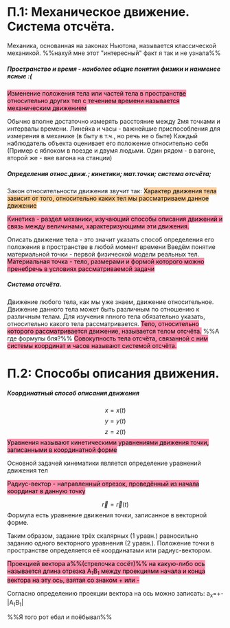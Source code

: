 # П.1: Механическое движение. Система отсчёта.

Механика, основанная на законах Ньютона, называется классической механикой. %%нахуй мне этот "интересный" факт я так и не узнала%%
##### Пространство и время - наиболее общие понятия физики и наименее ясные :(
<mark style="background: #FF5582A6;">Изменение положения тела или частей тела в пространстве относительно других тел с течением времени называется механическим движением</mark>

Обычно вполне достаточно измерять расстояние между 2мя точками и интервалы времени. Линейка и часы - важнейшие приспособления для измерения в механике (в быту в т.ч., но речь не о быте)
Каждый наблюдатель объекта оценивает его положение относительно себя (Пример с яблоком в поезде и двумя людьми. Один рядом - в вагоне, второй же - вне вагона на станции)

##### Определения относ.движ.; кинетики; мат.точки; система отсчёта;

Закон относительности движения звучит так:
<mark style="background: #FFB86CA6;">Характер движения тела зависит от того, относительно каких тел мы рассматриваем данное движение</mark>

<mark style="background: #FF5582A6;">Кинетика - раздел механики, изучающий способы описания движений и связь между величинами, характеризующими эти движения.</mark>

Описать движение тела - это значит указать способ определения его положения в пространстве в любой момент времени
Введём понятие материальной точки - первой физической модели реальных тел.
<mark style="background: #FF5582A6;">Материальная точка - тело, размерами и формой которого можно пренебречь в условиях рассматриваемой задачи</mark>

##### Система отсчёта.
Движение любого тела, как мы уже знаем, движение относительное. Движение данного тела может быть различным по отношению к различным телам. Для изучения nnного тела обязательно указать, относительно какого тела рассматривается.
<mark style="background: #FF5582A6;">Тело, относительно которого рассматривается движение,  называется телом отсчёта.</mark>
%%А где формулы бля?%%
<mark style="background: #FF5582A6;">Совокупность тела отсчёта, связанной с ним системы координат и часов называют системой отсчёта.</mark>


# П.2: Способы описания движения.
##### Координатный способ описания движения

$$x=x(t)$$
$$y=y(t)$$
$$z=z(t)$$
<mark style="background: #FF5582A6;">Уравнения называют кинетическими уравнениями движения точки, записанными в координатной форме</mark>

Основной задачей кинематики является определение уравнений движения тел

<mark style="background: #FF5582A6;">Радиус-вектор - направленный отрезок, проведённый из начала координат в данную точку</mark>


$$\overrightarrow{r}=\overrightarrow{r}\left(t\right)$$
Формула есть уравнение движения точки, записанное в векторной форме.

Таким образом, задание трёх скалярных (1 уравн.) равносильно заданию одного векторного уравнения (2 уравн.).
Положение точки в пространстве определяется её координатами или радиус-вектором.

<mark style="background: #FF5582A6;">Проекцией вектора a%%(стрелочка сосёт)%% на какую-либо ось называется длина отрезка А<sub>1</sub>B<sub>1</sub> между проекциями начала и конца вектора на эту ось, взятая со знаком + или -</mark>

Согласно определению проекции вектора на ось можно записать:
a<sub>x</sub>=+-|A<sub>1</sub>B<sub>1</sub>|

%%Я того рот ебал и поёбывал%%